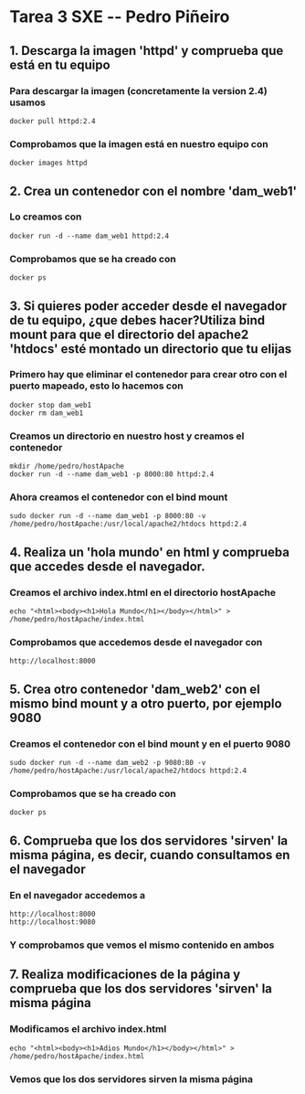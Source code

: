 # Tarea 3 SXE -- Pedro Piñeiro
## 1. Descarga la imagen 'httpd' y comprueba que está en tu equipo
### Para descargar la imagen (concretamente la version 2.4) usamos
```
docker pull httpd:2.4
```
### Comprobamos que la imagen está en nuestro equipo con
```
docker images httpd
```


## 2. Crea un contenedor con el nombre 'dam_web1'
### Lo creamos con
```
docker run -d --name dam_web1 httpd:2.4 
```
### Comprobamos que se ha creado con
```
docker ps
```


## 3. Si quieres poder acceder desde el navegador de tu equipo, ¿que debes hacer?Utiliza bind mount para que el directorio del apache2 'htdocs' esté montado un directorio que tu elijas
### Primero hay que eliminar el contenedor para crear otro con el puerto mapeado, esto lo hacemos con
```
docker stop dam_web1
docker rm dam_web1
```
### Creamos un directorio en nuestro host y creamos el contenedor
```
mkdir /home/pedro/hostApache
docker run -d --name dam_web1 -p 8000:80 httpd:2.4
```
### Ahora creamos el contenedor con el bind mount
```
sudo docker run -d --name dam_web1 -p 8000:80 -v /home/pedro/hostApache:/usr/local/apache2/htdocs httpd:2.4
```



## 4. Realiza un 'hola mundo' en html y comprueba que accedes desde el navegador.
### Creamos el archivo index.html en el directorio hostApache
```
echo "<html><body><h1>Hola Mundo</h1></body></html>" > /home/pedro/hostApache/index.html
```
### Comprobamos que accedemos desde el navegador con
```
http://localhost:8000
```


## 5. Crea otro contenedor 'dam_web2' con el mismo bind mount y a otro puerto, por ejemplo 9080
### Creamos el contenedor con el bind mount y en el puerto 9080
```
sudo docker run -d --name dam_web2 -p 9080:80 -v /home/pedro/hostApache:/usr/local/apache2/htdocs httpd:2.4
```
### Comprobamos que se ha creado con
```
docker ps
```


## 6. Comprueba que los dos servidores 'sirven' la misma página, es decir, cuando consultamos en el navegador
### En el navegador accedemos a
```
http://localhost:8000
http://localhost:9080
```
### Y comprobamos que vemos el mismo contenido en ambos


## 7. Realiza modificaciones de la página y comprueba que los dos servidores 'sirven' la misma página
### Modificamos el archivo index.html
```
echo "<html><body><h1>Adios Mundo</h1></body></html>" > /home/pedro/hostApache/index.html
```
### Vemos que los dos servidores sirven la misma página



